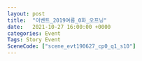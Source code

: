 ```yaml
---
layout: post
title:  "이벤트_2019여름_0화_오프닝"
date:   2021-10-27 16:00:00 +0000
categories: Event
Tags: Story Event
SceneCode: ["scene_evt190627_cp0_q1_s10"]
---
```

